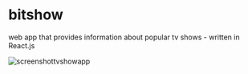 # bitshow
web app that provides information about popular tv shows - written in React.js

![screenshottvshowapp](https://user-images.githubusercontent.com/24230243/38754731-41d3a324-3f63-11e8-8041-bc32f94e3f46.PNG)

